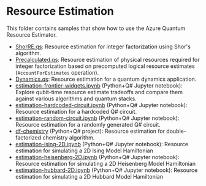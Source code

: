 # Resource Estimation

This folder contains samples that show how to use the Azure Quantum Resource Estimator.

* [ShorRE.qs](./ShorRE.qs): Resource estimation for integer factorization using Shor's algorithm.
* [Precalculated.qs](./Precalculated.qs): Resource estimation of physical resources required for integer factorization based on precomputed logical resource estimates (`AccountForEstimates` operation).
* [Dynamics.qs](./Dynamics.qs): Resource estimation for a quantum dynamics application.
* [estimation-frontier-widgets.ipynb](./estimation-frontier-widgets.ipynb) (Python+Q# Jupyter notebook): Explore qubit-time resource estimate tradeoffs and compare them against various algorithms and quantum stacks.
* [estimation-hardcoded-circuit.ipynb](./estimation-hardcoded-circuit.ipynb) (Python+Q# Jupyter notebook): Resource estimation for a hardcoded Q# circuit.
* [estimation-random-circuit.ipynb](./estimation-random-circuit.ipynb) (Python+Q# Jupyter notebook): Resource estimation for a randomly generated Q# circuit.
* [df-chemistry](./df-chemistry/) (Python+Q# project): Resource estimation for double-factorized chemistry algorithm.
* [estimation-ising-2D.ipynb](./estimation-ising-2D.ipynb) (Python+Q# Jupyter notebook): Resource estimation for simulating a 2D Ising Model Hamiltonian
* [estimation-heisenberg-2D.ipynb](./estimation-heisenberg-2D.ipynb) (Python+Q# Jupyter notebook): Resource estimation for simulating a 2D Heisenberg Model Hamiltonian
* [estimation-hubbard-2D.ipynb](./estimation-hubbard-2D.ipynb) (Python+Q# Jupyter notebook): Resource estimation for simulating a 2D Hubbard Model Hamiltonian
